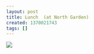 ```yaml
---
layout: post
title: Lunch  (at North Garden)
created: 1370021743
tags: []
---
```

![](http://25.media.tumblr.com/b36786010886d7c711f87dba3d616440/tumblr_mnobjj6S6l1rsr8w3o1_500.jpg)


